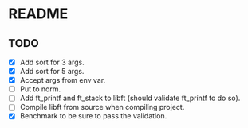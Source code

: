 # README

## TODO

- [x] Add sort for 3 args.
- [x] Add sort for 5 args.
- [x] Accept args from env var.
- [ ] Put to norm.
- [ ] Add ft_printf and ft_stack to libft (should validate ft_printf to do so).
- [ ] Compile libft from source when compiling project.
- [x] Benchmark to be sure to pass the validation.
